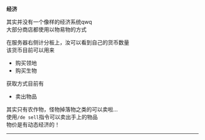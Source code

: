 **经济**

其实并没有一个像样的经济系统qwq  
大部分商店都使用以物易物的方式

在服务器右侧计分板上，汝可以看到自己的货币数量  
该货币目前可以用来  

 * 购买领地  
 * 购买生物  

获取方式目前有

 * 卖出物品  

其实只有农作物，怪物掉落物之类的可以卖啦...  
使用`/de sell`指令可以卖出手上的物品  
物价是有动态经济的！


*****
